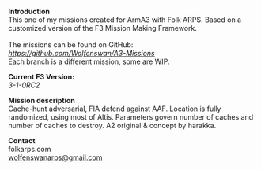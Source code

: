 <b>Introduction</b><br/>
This one of my missions created for ArmA3 with Folk ARPS. Based on a customized version of the F3 Mission Making Framework.<br/><br/>
The missions can be found on GitHub:<br/>
<i>https://github.com/Wolfenswan/A3-Missions</i><br/>
Each branch is a different mission, some are WIP.<br/>

<b>Current F3 Version:</b><br/>
<i>3-1-0RC2</i>

<b>Mission description</b><br/>
Cache-hunt adversarial, FIA defend against AAF. Location is fully randomized, using most of Altis. Parameters govern number of caches and number of caches to destroy. A2 original & concept by harakka.

<b>Contact</b><br/>
folkarps.com<br/>
wolfenswanarps@gmail.com<br/>